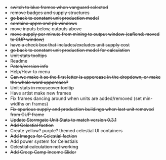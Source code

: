 * ~~switch to blue frames when vanguard selected~~
* ~~remove badges and supply structures~~
* ~~go back to constant unit production model~~
* ~~combine uppm and pb windows~~
* ~~move inputs below, outputs above~~
* ~~move supply per minute from mining to output window (cafiend: moved to CUP window)~~
* ~~have a check box that includes/excludes unit supply cost~~
* ~~go back to constant unit production model for calculation~~
* ~~Unit stats tooltips~~
* Readme
* ~~Patch/version info~~
* Help/How-to menu
* ~~Can we make it so the first letter is uppercase in the dropdown, or make the whole word uppercase?~~
* ~~Unit stats in mouseover tooltip~~
* Have artist make new frames
* Fix frames dancing around when units are added/removed (set min-widths on frames)
* ~~Fix spurious supply and production buildings when last unit removed from CUP frame~~
* ~~Update Stormgate Unit Stats to match version 0.3.1~~
* ~~Add Celestial faction~~
* Create yellow? purple? themed celestial UI containers
* ~~Add images for Celestial faction~~
* Add power system for Celestials
* ~~Celestial calculation not working~~
* ~~Add Creep Camp Income Slider~~
